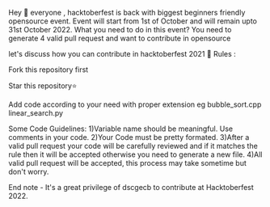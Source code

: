 Hey 👋 everyone , hacktoberfest is back with biggest beginners friendly opensource event. Event will start from 1st of October and will remain upto 31st October 2022. What you need to do in this event? You need to generate 4 valid pull request and want to contribute in opensource

let's discuss how you can contribute in hacktoberfest 2021 🙌 Rules :

Fork this repository first

Star this repository⭐

Add code according to your need with proper extension eg bubble_sort.cpp linear_search.py

Some Code Guidelines:
1)Variable name should be meaningful. Use comments in your code. 
2)Your Code must be pretty formated. 
3)After a valid pull request your code will be carefully reviewed and if it matches the rule then it will be accepted otherwise you need to generate a new file. 
4)All valid pull request will be accepted, this process may take sometime but don't worry.

End note - It's a great privilege of dscgecb to contribute at Hacktoberfest 2022.
